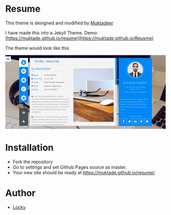 # Resume

This theme is designed and modified by [Muktadeer](https://github.com/muktade)

I have made this into a Jekyll Theme. Demo: [https://muktade.github.io/resume](https://muktade.github.io/Reusme)

The theme would look like this 

![Demo](/images/demo.png)


# Installation

- Fork the repository
- Go to settings and set Github Pages source as master.
- Your new site should be ready at https://muktade.github.io/resume/


# Author

- [Locky](https://github.com/muktade)
